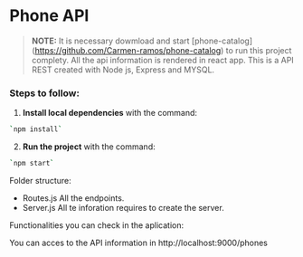 # Phone API

> **NOTE:**
> It is necessary dowmload and start [phone-catalog] (https://github.com/Carmen-ramos/phone-catalog) to run this project complety. All the api information is rendered in react app.
> This is a API REST created with Node js, Express and MYSQL.

### Steps to follow:

1. **Install local dependencies** with the command:

```bash
`npm install`
```

2. **Run the project** with the command:

```bash
`npm start`
```

Folder structure:

- Routes.js All the endpoints.
- Server.js All te inforation requires to create the server.

Functionalities you can check in the aplication:

You can acces to the API information in http://localhost:9000/phones
